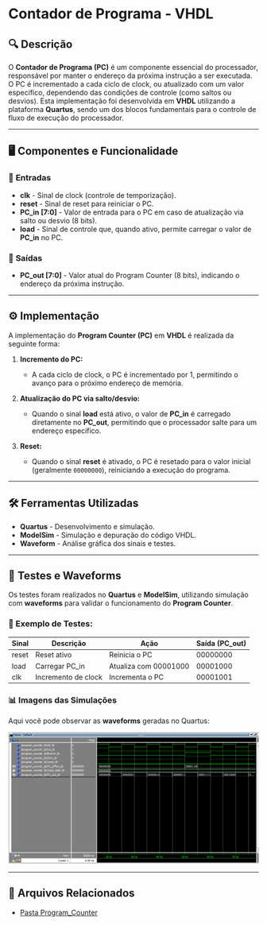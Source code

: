 # Contador de Programa - VHDL

## 🔍 Descrição

O **Contador de Programa (PC)** é um componente essencial do processador, responsável por manter o endereço da próxima instrução a ser executada. O PC é incrementado a cada ciclo de clock, ou atualizado com um valor específico, dependendo das condições de controle (como saltos ou desvios). Esta implementação foi desenvolvida em **VHDL** utilizando a plataforma **Quartus**, sendo um dos blocos fundamentais para o controle de fluxo de execução do processador.

---

## 🖥️ Componentes e Funcionalidade

### 🔹 **Entradas**

- **clk** - Sinal de clock (controle de temporização).
- **reset** - Sinal de reset para reiniciar o PC.
- **PC_in [7:0]** - Valor de entrada para o PC em caso de atualização via salto ou desvio (8 bits).
- **load** - Sinal de controle que, quando ativo, permite carregar o valor de **PC_in** no PC.

### 🔹 **Saídas**

- **PC_out [7:0]** - Valor atual do Program Counter (8 bits), indicando o endereço da próxima instrução.

---

## ⚙️ Implementação

A implementação do **Program Counter (PC)** em **VHDL** é realizada da seguinte forma:

1. **Incremento do PC:**
   - A cada ciclo de clock, o PC é incrementado por 1, permitindo o avanço para o próximo endereço de memória.
2. **Atualização do PC via salto/desvio:**

   - Quando o sinal **load** está ativo, o valor de **PC_in** é carregado diretamente no **PC_out**, permitindo que o processador salte para um endereço específico.

3. **Reset:**
   - Quando o sinal **reset** é ativado, o PC é resetado para o valor inicial (geralmente `00000000`), reiniciando a execução do programa.

---

## 🛠️ Ferramentas Utilizadas

- **Quartus** - Desenvolvimento e simulação.
- **ModelSim** - Simulação e depuração do código VHDL.
- **Waveform** - Análise gráfica dos sinais e testes.

---

## 🔬 Testes e Waveforms

Os testes foram realizados no **Quartus** e **ModelSim**, utilizando simulação com **waveforms** para validar o funcionamento do **Program Counter**.

### 📌 Exemplo de Testes:

| Sinal | Descrição           | Ação                  | Saída (PC_out) |
| ----- | ------------------- | --------------------- | -------------- |
| reset | Reset ativo         | Reinicia o PC         | 00000000       |
| load  | Carregar PC_in      | Atualiza com 00001000 | 00001000       |
| clk   | Incremento de clock | Incrementa o PC       | 00001001       |

### 📊 **Imagens das Simulações**

Aqui você pode observar as **waveforms** geradas no Quartus:

![Waveform da ALU](../img/waveform_programcounter.png)

---

## 📂 Arquivos Relacionados

- [Pasta Program_Counter](../src/Program_Counter)
